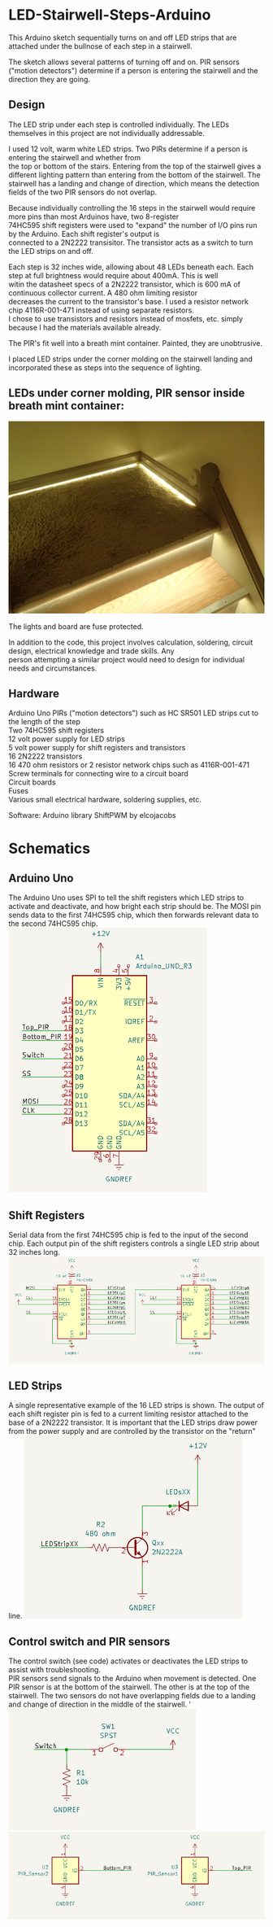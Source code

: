 # LED-Stairwell-Steps-Arduino  
This Arduino sketch sequentially turns on and off LED strips that are attached under the bullnose of each step in a stairwell.  

The sketch allows several patterns of turning off and on. PIR sensors ("motion detectors") determine if a person is entering the
stairwell and the direction they are going.  

## Design  
The LED strip under each step is controlled individually. The LEDs themselves in this project are not individually addressable.  

I used 12 volt, warm white LED strips. Two PIRs determine if a person is entering the stairwell and whether from  
the top or bottom of the stairs. Entering from the top of the stairwell gives a different lighting pattern than entering from the bottom of the stairwell. The stairwell has a landing and change of direction, which means the detection fields of the two PIR sensors do not overlap.  

Because individually controlling the 16 steps in the stairwell would require more pins than most Arduinos have, two 8-register  
74HC595 shift registers were used to "expand" the number of I/O pins run by the Arduino.  Each shift register's output is  
connected to a 2N2222 transisitor. The transistor acts as a switch to turn the LED strips on and off. 

Each step is 32 inches wide, allowing about 48 LEDs beneath each. Each step at full brightness would require about 400mA. This is well  
witin the datasheet specs of a 2N2222 transistor, which is 600 mA of continuous collector current. A 480 ohm limiting resistor  
decreases the current to the transistor's base.  I used a resistor network chip 4116R-001-471 instead of using separate resistors.  
I chose to use transistors and resistors instead of mosfets, etc. simply because I had the materials available already.  

The PIR's fit well into a breath mint container. Painted, they are unobtrusive.  

I placed LED strips under the corner molding on the stairwell landing and incorporated these as steps into the sequence of lighting.  

## LEDs under corner molding, PIR sensor inside breath mint container:
![PIR and LEDs on landing](/images/landing.JPG)

The lights and board are fuse protected.   

In addition to the code, this project involves calculation, soldering, circuit design, electrical knowledge and trade skills. Any  
person attempting a similar project would need to design for individual needs and circumstances.

## Hardware
Arduino Uno 
PIRs ("motion detectors") such as HC SR501 
LED strips cut to the length of the step  
Two 74HC595 shift registers  
12 volt power supply for LED strips   
5 volt power supply for shift registers and transistors  
16 2N2222 transistors  
16 470 ohm resistors or 2 resistor network chips such as 4116R-001-471  
Screw terminals for connecting wire to a circuit board  
Circuit boards  
Fuses  
Various small electrical hardware, soldering supplies, etc.  

Software:
Arduino library ShiftPWM by elcojacobs

# Schematics  

## Arduino Uno  
The Arduino Uno uses SPI to tell the shift registers which LED strips to activate and deactivate, and how bright each strip should be. The MOSI pin sends data to the first 74HC595 chip, which then forwards relevant data to the second 74HC595 chip.  
![Arduino](/images/ArduinoToShiftRegister.png)


## Shift Registers  
Serial data from the first 74HC595 chip is fed to the input of the second chip. Each output pin of the shift registers controls a single LED strip about 32 inches long.  
![ShiftRegisters](/images/Shift_Register_Schematic.png)

## LED Strips  
A single representative example of the 16 LED strips is shown. The output of each shift register pin is fed to a current limiting resistor attached to the base of a 2N2222 transistor. It is important that the LED strips draw power from the power supply and are controlled by the transistor on the "return" line. 
![LEDStrips](/images/LEDStrips.png)  

## Control switch and PIR sensors  
The control switch (see code) activates or deactivates the LED strips to assist with troubleshooting.  
PIR sensors send signals to the Arduino when movement is detected. One PIR sensor is at the bottom of the stairwell. The other is at the top of the stairwell. The two sensors do not have overlapping fields due to a landing and change of direction in the middle of the stairwell. '
![ControlSwitch](/images/Switch.png)
![PIRSensors](/images/PIRSensors.png)


